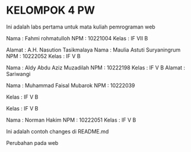 # KELOMPOK 4 PW

Ini adalah labs pertama untuk mata kuliah pemrograman web

Nama : Fahmi rohmatulloh
NPM : 10221004
Kelas : IF VII B

Alamat : A.H. Nasution Tasikmalaya
Nama : Maulia Astuti Suryaningrum
NPM : 10222052
Kelas : IF V B

Nama : Aldy Abdu Aziz Muzadilah
NPM : 10222198
Kelas : IF V B
Alamat : Sariwangi

Nama : Muhammad Faisal Mubarok
NPM : 10222039

Kelas : IF V B

Kelas : IF V B 


Nama : Norman Hakim
NPM : 10222051
Kelas : IF V B

Ini adalah contoh changes di README.md

Perubahan pada web


